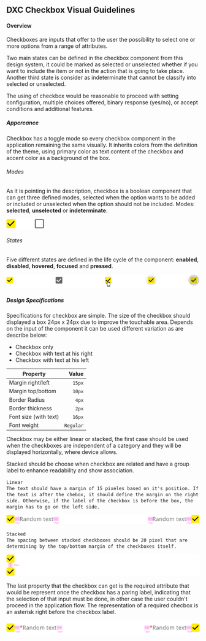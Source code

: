 
## DXC Checkbox Visual Guidelines

#### Overview

Checkboxes are inputs that offer to the user the possibility to select one or more options from a range of attributes.

Two main states can be defined in the checkbox component from this design system, it could be marked as selected or unselected whether if you want to include the item or not in the action that is going to take place. Another third state is consider as indeterminate that cannot be classify into selected or unselected.

The using of checkbox would be reasonable to proceed with setting configuration, multiple choices offered, binary response (yes/no), or accept conditions and additional features.
<br>

##### *Appereance*

Checkbox has a toggle mode so every checkbox component in the application remaining the same visually. It inherits colors from the definition of the theme, using primary color as text content of the checkbox and accent color as a background of the box.
<br>

###### Modes

As it is pointing in the description, checkbox is a boolean component that can get three defined modes, selected when the option wants to be added or included or unselected when the option should not be included.
Modes: __selected__, __unselected__ or __indeterminate__.
<br>
<div> <img src="images/checkbox_modes.png"/></div>

###### States

Five different states are defined in the life cycle of the component: __enabled__, __disabled__, __hovered__, __focused__ and __pressed__.
<br>

<div> <img src="images/checkbox_states.png"/> </div>

##### *Design Specifications*

Specifications for checkbox are simple. The size of the checkbox should displayed a box 24px x 24px due to improve the touchable area. Depends on the input of the component it can be used different variation as are describe below:

- Checkbox only
- Checkbox with text at his right
- Checkbox with text at his left

| Property           | Value|
|--------------------|------:|
| Margin right/left  | `15px`|
| Margin top/bottom  | `10px`|
| Border Radius      | `4px` |
| Border thickness   | `2px` |
| Font size (with text)| `16px` |
| Font weight        | `Regular` |

Checkbox may be either linear or stacked, the first case should be used when the checkboxes are independent of a category and they will be displayed horizontally, where device allows.

Stacked should be choose when checkbox are related and have a group label to enhance readability and show association.

    Linear
    The text should have a margin of 15 pixeles based on it's position. If the text is after the chebox, it should define the margin on the right side. Otherwise, if the label of the checkbox is before the box, the margin has to go on the left side.

<div> <img src="images/checkbox_linear.png"/> </div>

    Stacked
    The spacing between stacked checkboxes should be 20 pixel that are determining by the top/bottom margin of the checkboxes itself. 

<div> <img src="images/checkbox_stacked.png"/> </div>

 The last property that the checkbox can get is the required attribute that would be represent once the checkbox has a paring label, indicating that the selection of that input must be done, in other case the user couldn't proceed in the application flow. 
 The representation of a required checbox is an asterisk right before the checkbox label.

 <div> <img src="images/checkbox_required.png"/> </div>
